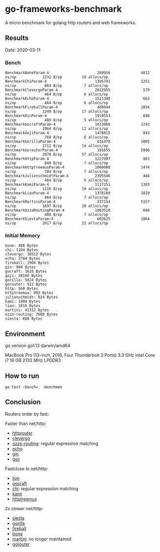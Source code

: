 # go-frameworks-benchmark

A micro benchmark for golang http routers and web frameworks.

## Results

Date: 2020-03-11

### Bench

```
BenchmarkBoneParam-4                      289956              4812 ns/op            1232 B/op         10 allocs/op
BenchmarkChiParam-4                      1395741              1251 ns/op             864 B/op          7 allocs/op
BenchmarkClevergoParam-4                 2012955               579 ns/op             464 B/op          6 allocs/op
BenchmarkEchoParam-4                     1511348               663 ns/op             464 B/op          6 allocs/op
BenchmarkFireballParam-4                  400944              2854 ns/op            1240 B/op         17 allocs/op
BenchmarkGinParam-4                      1910553               696 ns/op             480 B/op          5 allocs/op
BenchmarkGocraftParam-4                  1013068              1243 ns/op            1064 B/op         12 allocs/op
BenchmarkGojiParam-4                     1478815               843 ns/op             768 B/op          6 allocs/op
BenchmarkGorillaParam-4                   616470              2005 ns/op            1712 B/op         14 allocs/op
BenchmarkGorouterParam-4                  191655              5906 ns/op            3970 B/op         57 allocs/op
BenchmarkHttpParam-4                     1227997               963 ns/op             848 B/op          7 allocs/op
BenchmarkHttptreemuxParam-4              1000000              1474 ns/op             784 B/op          7 allocs/op
BenchmarkJulienschmidtParam-4            2395546               484 ns/op             464 B/op          5 allocs/op
BenchmarkKamiParam-4                     1117251              1303 ns/op            1216 B/op         10 allocs/op
BenchmarkLionParam-4                     1378180              1029 ns/op             864 B/op          7 allocs/op
BenchmarkMartiniParam-4                   237154              5157 ns/op            1697 B/op         20 allocs/op
BenchmarkOzzoRoutingParam-4              1883518               604 ns/op             480 B/op          7 allocs/op
BenchmarkSiestaParam-4                    602625              1864 ns/op            2017 B/op         22 allocs/op
```

### Initial Memory

```
bone: 488 Bytes
chi: 1184 Bytes
clevergo: 38512 Bytes
echo: 3784 Bytes
fireball: 1904 Bytes
gin: 984 Bytes
gocraft: 1616 Bytes
goji: 38168 Bytes
gorilla: 5824 Bytes
gorouter: 912 Bytes
http: 560 Bytes
httptreemux: 992 Bytes
julienschmidt: 824 Bytes
kami: 1904 Bytes
lion: 1816 Bytes
martini: 41312 Bytes
ozzo-routing: 7608 Bytes
siesta: 680 Bytes
```

## Environment

go version go1.13 darwin/amd64

MacBook Pro (13-inch, 2016, Four Thunderbolt 3 Ports)
3.3 GHz Intel Core i7
16 GB 2133 MHz LPDDR3

## How to run

```
go test -bench=. -benchmem
```

## Conclusion

Routers order by fast:

Faster than net/http:
- [httprouter](https://github.com/julienschmidt/httprouter)
- [clevergo](https://github.com/clevergo/clevergo)
- [ozzo-routing](https://github.com/go-ozzo/ozzo-routing): regular expression matching
- [echo](https://github.com/labstack/echo)
- [gin](https://github.com/gin-gonic/gin)
- [goji](https://github.com/zenazn/goji)

Fast​close to net/http:
- [lion](https://github.com/celrenheit/lion)
- [gocraft](https://github.com/gocraft/web)
- [chi](https://github.com/pressly/chi): regular expression matching
- [kami](https://github.com/guregu/kami)
- [httptreemux](https://github.com/dimfeld/httptreemux)

2x slower net/http:
- [siesta](https://github.com/VividCortex/siesta)
- [gorilla](https://github.com/gorilla/mux)
- [fireball](https://github.com/zpatrick/fireball)
- [bone](https://github.com/go-zoo/bone)
- [martini](https://github.com/go-martini/martini): no longer maintained
- [gorouter](https://github.com/xujiajun/gorouter)
